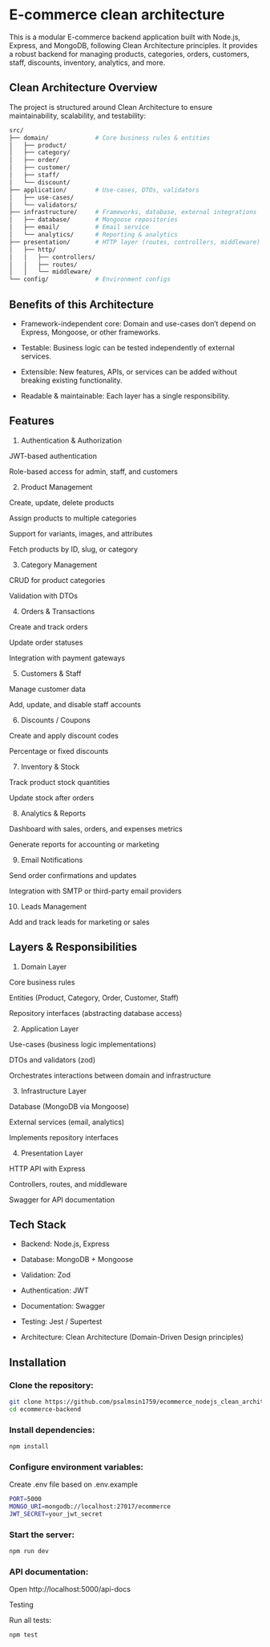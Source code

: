 # E-commerce clean architecture

This is a modular E-commerce backend application built with Node.js, Express, and MongoDB, following Clean Architecture principles.
It provides a robust backend for managing products, categories, orders, customers, staff, discounts, inventory, analytics, and more.


## Clean Architecture Overview

The project is structured around Clean Architecture to ensure maintainability, scalability, and testability:

```bash
src/
├── domain/             # Core business rules & entities
│   ├── product/
│   ├── category/
│   ├── order/
│   ├── customer/
│   ├── staff/
│   └── discount/
├── application/        # Use-cases, DTOs, validators
│   ├── use-cases/
│   └── validators/
├── infrastructure/     # Frameworks, database, external integrations
│   ├── database/       # Mongoose repositories
│   ├── email/          # Email service
│   └── analytics/      # Reporting & analytics
├── presentation/       # HTTP layer (routes, controllers, middleware)
│   ├── http/
│   │   ├── controllers/
│   │   ├── routes/
│   │   └── middleware/
└── config/             # Environment configs

```

## Benefits of this Architecture

- Framework-independent core: Domain and use-cases don’t depend on Express, Mongoose, or other frameworks.

- Testable: Business logic can be tested independently of external services.

- Extensible: New features, APIs, or services can be added without breaking existing functionality.

- Readable & maintainable: Each layer has a single responsibility.



## Features
1. Authentication & Authorization

JWT-based authentication

Role-based access for admin, staff, and customers

2. Product Management

Create, update, delete products

Assign products to multiple categories

Support for variants, images, and attributes

Fetch products by ID, slug, or category

3. Category Management

CRUD for product categories

Validation with DTOs

4. Orders & Transactions

Create and track orders

Update order statuses

Integration with payment gateways

5. Customers & Staff

Manage customer data

Add, update, and disable staff accounts

6. Discounts / Coupons

Create and apply discount codes

Percentage or fixed discounts

7. Inventory & Stock

Track product stock quantities

Update stock after orders

8. Analytics & Reports

Dashboard with sales, orders, and expenses metrics

Generate reports for accounting or marketing

9. Email Notifications

Send order confirmations and updates

Integration with SMTP or third-party email providers

10. Leads Management

Add and track leads for marketing or sales


## Layers & Responsibilities
1. Domain Layer

Core business rules

Entities (Product, Category, Order, Customer, Staff)

Repository interfaces (abstracting database access)

2. Application Layer

Use-cases (business logic implementations)

DTOs and validators (zod)

Orchestrates interactions between domain and infrastructure

3. Infrastructure Layer

Database (MongoDB via Mongoose)

External services (email, analytics)

Implements repository interfaces

4. Presentation Layer

HTTP API with Express

Controllers, routes, and middleware

Swagger for API documentation



## Tech Stack

- Backend: Node.js, Express

- Database: MongoDB + Mongoose

- Validation: Zod

- Authentication: JWT

- Documentation: Swagger

- Testing: Jest / Supertest

- Architecture: Clean Architecture (Domain-Driven Design principles)


## Installation

### Clone the repository:

```bash
git clone https://github.com/psalmsin1759/ecommerce_nodejs_clean_architecture.git
cd ecommerce-backend

```

### Install dependencies:

```bash
npm install
```

### Configure environment variables:
Create .env file based on .env.example
```bash
PORT=5000
MONGO_URI=mongodb://localhost:27017/ecommerce
JWT_SECRET=your_jwt_secret

```

### Start the server:
```bash
npm run dev

```

### API documentation:
Open http://localhost:5000/api-docs


Testing

Run all tests:

```bash
npm test

```